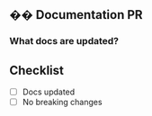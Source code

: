 ## �� Documentation PR

### What docs are updated?

<!-- Briefly describe what documentation was added or changed. -->

## Checklist

- [ ] Docs updated
- [ ] No breaking changes

